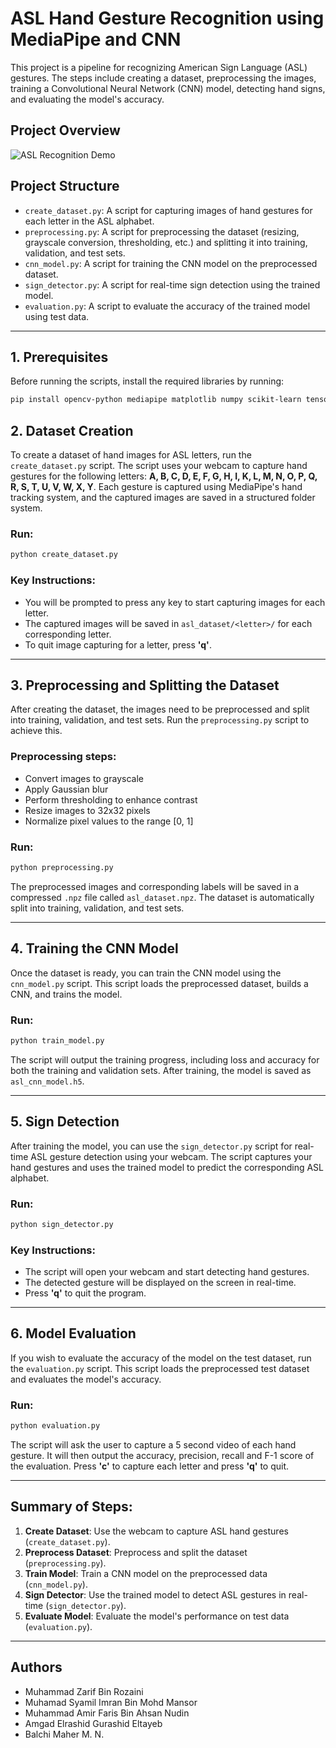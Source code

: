 # ASL Hand Gesture Recognition using MediaPipe and CNN

This project is a pipeline for recognizing American Sign Language (ASL) gestures. The steps include creating a dataset, preprocessing the images, training a Convolutional Neural Network (CNN) model, detecting hand signs, and evaluating the model's accuracy.

## Project Overview
![ASL Recognition Demo](gifs/demo.gif)

## Project Structure

- `create_dataset.py`: A script for capturing images of hand gestures for each letter in the ASL alphabet.
- `preprocessing.py`: A script for preprocessing the dataset (resizing, grayscale conversion, thresholding, etc.) and splitting it into training, validation, and test sets.
- `cnn_model.py`: A script for training the CNN model on the preprocessed dataset.
- `sign_detector.py`: A script for real-time sign detection using the trained model.
- `evaluation.py`: A script to evaluate the accuracy of the trained model using test data.

---

## 1. Prerequisites

Before running the scripts, install the required libraries by running:

```bash
pip install opencv-python mediapipe matplotlib numpy scikit-learn tensorflow
```

## 2. Dataset Creation

To create a dataset of hand images for ASL letters, run the `create_dataset.py` script. The script uses your webcam to capture hand gestures for the following letters: **A, B, C, D, E, F, G, H, I, K, L, M, N, O, P, Q, R, S, T, U, V, W, X, Y**. Each gesture is captured using MediaPipe's hand tracking system, and the captured images are saved in a structured folder system.

### Run:

```bash
python create_dataset.py
```

### Key Instructions:

- You will be prompted to press any key to start capturing images for each letter.
- The captured images will be saved in `asl_dataset/<letter>/` for each corresponding letter.
- To quit image capturing for a letter, press **'q'**.

---

## 3. Preprocessing and Splitting the Dataset

After creating the dataset, the images need to be preprocessed and split into training, validation, and test sets. Run the `preprocessing.py` script to achieve this.

### Preprocessing steps:

- Convert images to grayscale
- Apply Gaussian blur
- Perform thresholding to enhance contrast
- Resize images to 32x32 pixels
- Normalize pixel values to the range [0, 1]

### Run:

```bash
python preprocessing.py
```

The preprocessed images and corresponding labels will be saved in a compressed `.npz` file called `asl_dataset.npz`. The dataset is automatically split into training, validation, and test sets.

---

## 4. Training the CNN Model

Once the dataset is ready, you can train the CNN model using the `cnn_model.py` script. This script loads the preprocessed dataset, builds a CNN, and trains the model.

### Run:

```bash
python train_model.py
```

The script will output the training progress, including loss and accuracy for both the training and validation sets. After training, the model is saved as `asl_cnn_model.h5`.

---

## 5. Sign Detection

After training the model, you can use the `sign_detector.py` script for real-time ASL gesture detection using your webcam. The script captures your hand gestures and uses the trained model to predict the corresponding ASL alphabet.

### Run:

```bash
python sign_detector.py
```

### Key Instructions:

- The script will open your webcam and start detecting hand gestures.
- The detected gesture will be displayed on the screen in real-time.
- Press **'q'** to quit the program.

---

## 6. Model Evaluation

If you wish to evaluate the accuracy of the model on the test dataset, run the `evaluation.py` script. This script loads the preprocessed test dataset and evaluates the model's accuracy.

### Run:

```bash
python evaluation.py
```

The script will ask the user to capture a 5 second video of each hand gesture. It will then output the accuracy, precision, recall and F-1 score of the evaluation. Press **'c'** to capture each letter and press **'q'** to quit.

---

## Summary of Steps:

1. **Create Dataset**: Use the webcam to capture ASL hand gestures (`create_dataset.py`).
2. **Preprocess Dataset**: Preprocess and split the dataset (`preprocessing.py`).
3. **Train Model**: Train a CNN model on the preprocessed data (`cnn_model.py`).
4. **Sign Detector**: Use the trained model to detect ASL gestures in real-time (`sign_detector.py`).
5. **Evaluate Model**: Evaluate the model's performance on test data (`evaluation.py`).

---

## Authors

- Muhammad Zarif Bin Rozaini
- Muhamad Syamil Imran Bin Mohd Mansor
- Muhammad Amir Faris Bin Ahsan Nudin
- Amgad Elrashid Gurashid Eltayeb
- Balchi Maher M. N.
